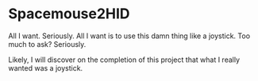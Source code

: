 # Spacemouse2HID
All I want.
Seriously.
All I want is to use this damn thing like a joystick.
Too much to ask?
Seriously.

Likely, I will discover on the completion of this project that what I really wanted was a joystick.